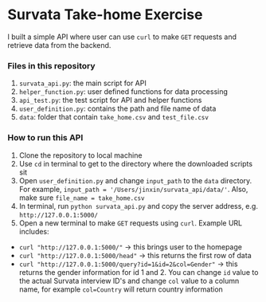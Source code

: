 # Survata Take-home Exercise

I built a simple API where user can use `curl` to make `GET` requests and retrieve data from the backend.

### Files in this repository
1. `survata_api.py`: the main script for API
2. `helper_function.py`: user defined functions for data processing
3. `api_test.py`: the test script for API and helper functions
4. `user_definition.py`: contains the path and file name of data
5. `data`: folder that contain `take_home.csv` and `test_file.csv`

### How to run this API
1. Clone the repository to local machine
2. Use `cd` in terminal to get to the directory where the downloaded scripts sit
3. Open `user_definition.py` and change `input_path` to the `data` directory. For example, `input_path = '/Users/jinxin/survata_api/data/'`. Also, make sure `file_name = take_home.csv`
4. In terminal, run `python survata_api.py` and copy the server address, e.g. `http://127.0.0.1:5000/`
5. Open a new terminal to make `GET` requests using `curl`. Example URL includes:
  * `curl "http://127.0.0.1:5000/"` -> this brings user to the homepage
  * `curl "http://127.0.0.1:5000/head"` -> this returns the first row of data
  * `curl "http://127.0.0.1:5000/query?id=1&id=2&col=Gender"` -> this returns the gender information for id 1 and 2. You can change `id` value to the actual Survata interview ID's and change `col` value to a column name, for example `col=Country` will return country information

